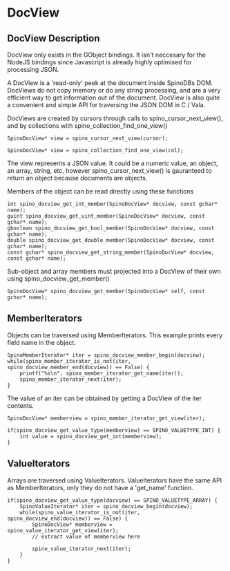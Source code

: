 # DocView

## DocView Description

DocView only exists in the GObject bindings. It isn't neccesary for the NodeJS bindings since Javascript is already highly optimised for processing JSON. 

A DocView is a 'read-only' peek at the document inside SpinoDBs DOM. DocViews do not copy memory or do any string processing, and are a very efficient way to get information out of the document. DocView is also quite a convenient and simple API for traversing the JSON DOM in C / Vala. 

DocViews are created by cursors through calls to spino_cursor_next_view(), and by collections with spino_collection_find_one_view()

```
SpinoDocView* view = spino_cursor_next_view(cursor);

SpinoDocView* view = spino_collection_find_one_view(col);
```

The view represents a JSON value. It could be a numeric value, an object, an array, string, etc, however spino_cursor_next_view() is gauranteed to return an object because documents are objects. 

Members of the object can be read directly using these functions

```
int spino_docview_get_int_member(SpinoDocView* docview, const gchar* name);
guint spino_docview_get_uint_member(SpinoDocView* docview, const gchar* name);
gboolean spino_docview_get_bool_member(SpinoDocView* docview, const gchar* name);
double spino_docview_get_double_member(SpinoDocView* docview, const gchar* name);
const gchar* spino_docview_get_string_member(SpinoDocView* docview, const gchar* name);
```

Sub-object and array members must projected into a DocView of their own using spino_docview_get_member()
```
SpinoDocView* spino_docview_get_member(SpinoDocView* self, const gchar* name);
```

## MemberIterators

Objects can be traversed using MemberIterators. This example prints every field name in the object.

```
SpinoMemberIterator* iter = spino_docview_member_begin(docview);
while(spino_member_iterator_is_not(iter, spino_docview_member_end(docview)) == False) {
    printf("%s\n", spino_member_iterator_get_name(iter));
    spino_member_iterator_next(iter);
}
```

The value of an iter can be obtained by getting a DocView of the iter contents.

```
SpinoDocView* memberview = spino_member_iterator_get_view(iter);

if(spino_docview_get_value_type(memberview) == SPINO_VALUETYPE_INT) {
    int value = spino_docview_get_int(memberview);
}
```


## ValueIterators

Arrays are traversed using ValueIterators. ValueIterators have the same API as MemberIterators, only they do not have a 'get_name' function.

```
if(spino_docview_get_value_type(docview) == SPINO_VALUETYPE_ARRAY) {
    SpinoValueIterator* iter = spino_docview_begin(docview);
    while(spino_value_iterator_is_not(iter, spino_docview_end(docview)) == False) {
        SpinoDocView* memberview = spino_value_iterator_get_view(iter);
        // extract value of memberview here

        spino_value_iterator_next(iter);
    }
}
```

